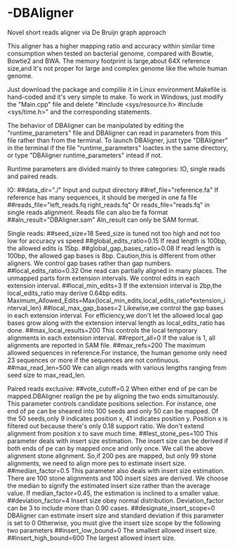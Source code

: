 -DBAligner
==========

Novel short reads aligner via De Bruijn graph approach

This aligner has a higher mapping ratio and accuracy within similar time consumption when tested on bacterial genome, compared with Bowtie, Bowtie2 and BWA.
The memory footprint is large,about 64X reference size,and it's not proper for large and complex genome like the whole human genome.

Just download the package and complile it in Linux environment.Makefile is hand-coded and it's very simple to make. 
To work in Windows, just modify the "Main.cpp" file and delete "#include <sys/resource.h> #include <sys/time.h>" and the corresponding statements.

The behavior of DBAligner can be manipulated by editing the "runtime_parameters" file and DBAligner can read in parameters from this file rather than from the terminal.
To launch DBAligner, just type "DBAligner" in the terminal if the file "runtime_parameters" loactes in the same directory, or type "DBAligner runtime_parameters" intead if not.

Runtime parameters are divided mainly to three categories: IO, single reads and paired reads.

IO:
##data_dir="./"
Input and output directory
##ref_file="reference.fa"
If reference has many sequences, it should be merged in one fa file
##reads_file="left_reads.fq right_reads.fq" 
Or reads_file="reads.fq" in single reads alignment. Reads file can also be fa format
##aln_result="DBAligner.sam"
Aln_result can only be SAM format.

Single reads:
##seed_size=18
Seed_size is tuned not too high and not too low for accuracy vs speed
##global_edits_ratio=0.15
If read length is 100bp, the allowed edits is 15bp.
##global_gap_bases_ratio=0.08
If read length is 100bp, the allowed gap bases is 8bp. 
Caution,this is different from other aligners. We control gap bases rather than gap numbers.
##local_edits_ratio=0.32
One read can partially aligned in many places. The unmapped parts form extension intervals.
We control edits in each extension interval.
##local_min_edits=3
If the extension interval is 2bp,the local_edits_ratio may derive 0.64bp edits.
Maximum_Allowed_Edits=Max{local_min_edits,local_edits_ratio*extension_interval_len}
##local_max_gap_bases=2
Likewise,we control the gap bases in each extension interval.
For efficiency,we don't let the allowed local gap bases grow along with the extension interval length as local_edits_ratio has done.
##max_local_results=200
This controls the local temporary alignments in each extension interval.
##report_all=0
If the value is 1, all alignments are reported in SAM file.
##max_refs=200
The maximum allowed sequences in reference.For instance, the human genome only need 23 sequences or more if the sequences are not continuous.
##max_read_len=500
We can align reads with various lengths ranging from seed size to max_read_len.

Paired reads exclusive:
##vote_cutoff=0.2
When either end of pe can be mapped.DBAligner realign the pe by aligning the two ends simultanously.
This parameter controls candidate positions selection. 
For instance, one end of pe can be sheared into 100 seeds and only 50 can be mapped.
Of the 50 seeds,only 9 indicates position x, 41 indicates position y.
Position x is filtered out because there's only 0.18 support ratio.
We don't extend alignment from position x to save much time.
##lest_stone_pes=100
This parameter deals with insert size estimation.
The insert size can be derived if both ends of pe can by mapped once and only once.
We call the above alignment stone alignment.
So,if 200 pes are mapped, but only 99 stone alignments, we need to align more pes to estimate insert size.
##median_factor=0.5
This parameter also deals with insert size estimation.
There are 100 stone alignments and 100 insert sizes are derived.
We choose the median to signify the estimated insert size rather than the average value.
If median_factor=0.45, the estimation is inclined to a smaller value.
##deviation_factor=4
Insert size obey normal distribution. Deviation_factor can be 3 to include more than 0.90 cases.
##designate_insert_scope=0
DBAligner can estimate insert size and standard deviation if this parameter is set to 0
Otherwise, you must give the insert size scope by the following two parameters
##insert_low_bound=0
The smallest allowed insert size.
##insert_high_bound=600
The largest allowed insert size.





